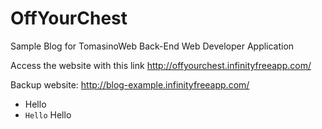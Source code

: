 # OffYourChest
Sample Blog for TomasinoWeb Back-End Web Developer Application

Access the website with this link
http://offyourchest.infinityfreeapp.com/

Backup website:
http://blog-example.infinityfreeapp.com/

- Hello
- `Hello` Hello
